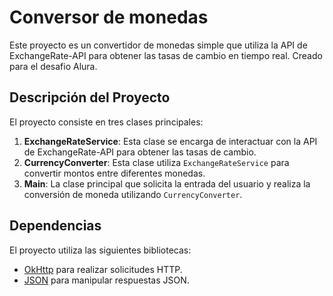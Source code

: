 # Conversor de monedas

Este proyecto es un convertidor de monedas simple que utiliza la API de ExchangeRate-API para obtener las tasas de cambio en tiempo real. Creado para el desafio Alura.

## Descripción del Proyecto

El proyecto consiste en tres clases principales:

1. **ExchangeRateService**: Esta clase se encarga de interactuar con la API de ExchangeRate-API para obtener las tasas de cambio.
2. **CurrencyConverter**: Esta clase utiliza `ExchangeRateService` para convertir montos entre diferentes monedas.
3. **Main**: La clase principal que solicita la entrada del usuario y realiza la conversión de moneda utilizando `CurrencyConverter`.


## Dependencias

El proyecto utiliza las siguientes bibliotecas:

- [OkHttp](https://square.github.io/okhttp/) para realizar solicitudes HTTP.
- [JSON](https://github.com/stleary/JSON-java) para manipular respuestas JSON.



